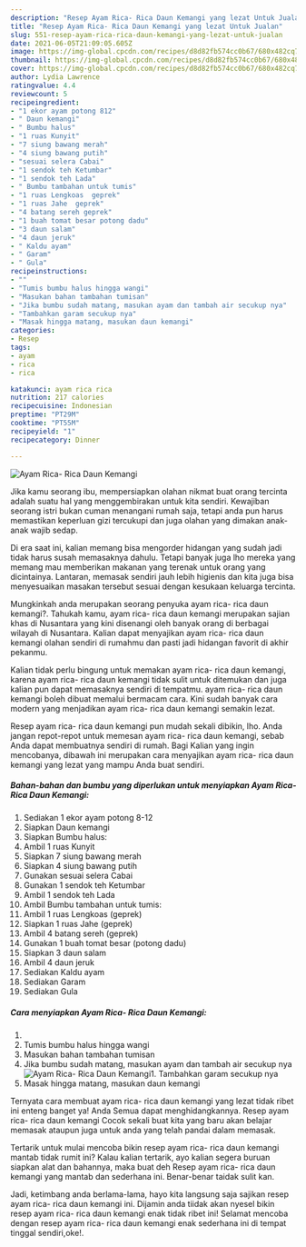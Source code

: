 ```yaml
---
description: "Resep Ayam Rica- Rica Daun Kemangi yang lezat Untuk Jualan"
title: "Resep Ayam Rica- Rica Daun Kemangi yang lezat Untuk Jualan"
slug: 551-resep-ayam-rica-rica-daun-kemangi-yang-lezat-untuk-jualan
date: 2021-06-05T21:09:05.605Z
image: https://img-global.cpcdn.com/recipes/d8d82fb574cc0b67/680x482cq70/ayam-rica-rica-daun-kemangi-foto-resep-utama.jpg
thumbnail: https://img-global.cpcdn.com/recipes/d8d82fb574cc0b67/680x482cq70/ayam-rica-rica-daun-kemangi-foto-resep-utama.jpg
cover: https://img-global.cpcdn.com/recipes/d8d82fb574cc0b67/680x482cq70/ayam-rica-rica-daun-kemangi-foto-resep-utama.jpg
author: Lydia Lawrence
ratingvalue: 4.4
reviewcount: 5
recipeingredient:
- "1 ekor ayam potong 812"
- " Daun kemangi"
- " Bumbu halus"
- "1 ruas Kunyit"
- "7 siung bawang merah"
- "4 siung bawang putih"
- "sesuai selera Cabai"
- "1 sendok teh Ketumbar"
- "1 sendok teh Lada"
- " Bumbu tambahan untuk tumis"
- "1 ruas Lengkoas  geprek"
- "1 ruas Jahe  geprek"
- "4 batang sereh geprek"
- "1 buah tomat besar potong dadu"
- "3 daun salam"
- "4 daun jeruk"
- " Kaldu ayam"
- " Garam"
- " Gula"
recipeinstructions:
- ""
- "Tumis bumbu halus hingga wangi"
- "Masukan bahan tambahan tumisan"
- "Jika bumbu sudah matang, masukan ayam dan tambah air secukup nya"
- "Tambahkan garam secukup nya"
- "Masak hingga matang, masukan daun kemangi"
categories:
- Resep
tags:
- ayam
- rica
- rica

katakunci: ayam rica rica 
nutrition: 217 calories
recipecuisine: Indonesian
preptime: "PT29M"
cooktime: "PT55M"
recipeyield: "1"
recipecategory: Dinner

---
```



![Ayam Rica- Rica Daun Kemangi](https://img-global.cpcdn.com/recipes/d8d82fb574cc0b67/680x482cq70/ayam-rica-rica-daun-kemangi-foto-resep-utama.jpg)

Jika kamu seorang ibu, mempersiapkan olahan nikmat buat orang tercinta adalah suatu hal yang menggembirakan untuk kita sendiri. Kewajiban seorang istri bukan cuman menangani rumah saja, tetapi anda pun harus memastikan keperluan gizi tercukupi dan juga olahan yang dimakan anak-anak wajib sedap.

Di era  saat ini, kalian memang bisa mengorder hidangan yang sudah jadi tidak harus susah memasaknya dahulu. Tetapi banyak juga lho mereka yang memang mau memberikan makanan yang terenak untuk orang yang dicintainya. Lantaran, memasak sendiri jauh lebih higienis dan kita juga bisa menyesuaikan masakan tersebut sesuai dengan kesukaan keluarga tercinta. 



Mungkinkah anda merupakan seorang penyuka ayam rica- rica daun kemangi?. Tahukah kamu, ayam rica- rica daun kemangi merupakan sajian khas di Nusantara yang kini disenangi oleh banyak orang di berbagai wilayah di Nusantara. Kalian dapat menyajikan ayam rica- rica daun kemangi olahan sendiri di rumahmu dan pasti jadi hidangan favorit di akhir pekanmu.

Kalian tidak perlu bingung untuk memakan ayam rica- rica daun kemangi, karena ayam rica- rica daun kemangi tidak sulit untuk ditemukan dan juga kalian pun dapat memasaknya sendiri di tempatmu. ayam rica- rica daun kemangi boleh dibuat memalui bermacam cara. Kini sudah banyak cara modern yang menjadikan ayam rica- rica daun kemangi semakin lezat.

Resep ayam rica- rica daun kemangi pun mudah sekali dibikin, lho. Anda jangan repot-repot untuk memesan ayam rica- rica daun kemangi, sebab Anda dapat membuatnya sendiri di rumah. Bagi Kalian yang ingin mencobanya, dibawah ini merupakan cara menyajikan ayam rica- rica daun kemangi yang lezat yang mampu Anda buat sendiri.

<!--inarticleads1-->

##### Bahan-bahan dan bumbu yang diperlukan untuk menyiapkan Ayam Rica- Rica Daun Kemangi:

1. Sediakan 1 ekor ayam potong 8-12
1. Siapkan  Daun kemangi
1. Siapkan  Bumbu halus:
1. Ambil 1 ruas Kunyit
1. Siapkan 7 siung bawang merah
1. Siapkan 4 siung bawang putih
1. Gunakan sesuai selera Cabai
1. Gunakan 1 sendok teh Ketumbar
1. Ambil 1 sendok teh Lada
1. Ambil  Bumbu tambahan untuk tumis:
1. Ambil 1 ruas Lengkoas  (geprek)
1. Siapkan 1 ruas Jahe  (geprek)
1. Ambil 4 batang sereh (geprek)
1. Gunakan 1 buah tomat besar (potong dadu)
1. Siapkan 3 daun salam
1. Ambil 4 daun jeruk
1. Sediakan  Kaldu ayam
1. Sediakan  Garam
1. Sediakan  Gula




<!--inarticleads2-->

##### Cara menyiapkan Ayam Rica- Rica Daun Kemangi:

1. 
1. Tumis bumbu halus hingga wangi
1. Masukan bahan tambahan tumisan
1. Jika bumbu sudah matang, masukan ayam dan tambah air secukup nya
<img src="//assets-global.cpcdn.com/assets/icons/button_play-2c75c40dde080a61004c1f40b05d8f140eaff45d7e9e6481dc71c63d2e7c4909.png" alt="Ayam Rica- Rica Daun Kemangi">1. Tambahkan garam secukup nya
1. Masak hingga matang, masukan daun kemangi




Ternyata cara membuat ayam rica- rica daun kemangi yang lezat tidak ribet ini enteng banget ya! Anda Semua dapat menghidangkannya. Resep ayam rica- rica daun kemangi Cocok sekali buat kita yang baru akan belajar memasak ataupun juga untuk anda yang telah pandai dalam memasak.

Tertarik untuk mulai mencoba bikin resep ayam rica- rica daun kemangi mantab tidak rumit ini? Kalau kalian tertarik, ayo kalian segera buruan siapkan alat dan bahannya, maka buat deh Resep ayam rica- rica daun kemangi yang mantab dan sederhana ini. Benar-benar taidak sulit kan. 

Jadi, ketimbang anda berlama-lama, hayo kita langsung saja sajikan resep ayam rica- rica daun kemangi ini. Dijamin anda tiidak akan nyesel bikin resep ayam rica- rica daun kemangi enak tidak ribet ini! Selamat mencoba dengan resep ayam rica- rica daun kemangi enak sederhana ini di tempat tinggal sendiri,oke!.

